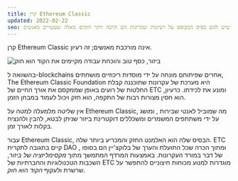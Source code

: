 ```yaml
---
title: קרן Ethereum Classic
updated: 2022-02-22
seo: הסבר מדוע בלוקצ'יין שיש להם בסיס המבוסס על רעיונות ועקרונות הם הרבה יותר חזקים מאלה שעשויים מאנשים.
---
```


קרן Ethereum Classic אינה מורכבת מאנשים; זה רעיון.

![ביזור, כסף טוב והוכחת עבודה מקיימים את הקוד הוא חוק](../../../src/images/foundation.png)

בהשוואה ל-blockchains אחרים שפיתוחם מונחה על ידי מוסדות ריכוזיים מושחתים, The Ethereum Classic Foundation היא מערכת של עקרונות שתוכננה קבלת החלטות של רועים באופן שממקסם את אורך החיים של ETC ומונע את לכידתו. כרעיון, הוא חסין מצורות רבות של התקפה, הוא חזק ויכול לעמוד במבחן הזמן.

אין שליטה מלמעלה למטה על Ethereum Classic, מה שמוביל לאנטי שבירות [](https://en.wikipedia.org/wiki/Antifragility), ומושג על ידי משתתפים המשמרים ומשכללים דוקטרינת ביזור שניתן לבטא, להבין ולהנציח בקלות לאורך זמן.

עבור Ethereum Classic, הבסיס שלה הוא האלמנט החזק והמכריע ביותר שלה. ETC קיים בתגובה לתקרית DAO [](/why-classic/genesis), ומתוך הכרה שכל התועלת והערך של בלוקצ'יין הם בסופו של דבר במורד העקרונות. באמצעות המרדף המתמשך [](/why-classic/decentralism) מתוך _מקסימליזציה של ביזור_, השכבות הטכנולוגיות והחברתיות של ETC מוגדרות למנוע מכוחות חיצוניים להתפשר על שרשרת ולעקוף _הקוד הוא חוק_.
